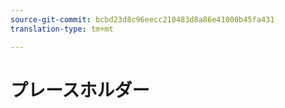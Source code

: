 ```yaml
---
source-git-commit: bcbd23d8c96eecc210483d8a86e41000b45fa431
translation-type: tm+mt

---
```

# プレースホルダー
